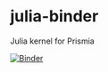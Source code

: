 # julia-binder
Julia kernel for Prismia

[![Binder](https://mybinder.org/badge_logo.svg)](https://mybinder.org/v2/gh/prismia-chat/julia-binder/main)
